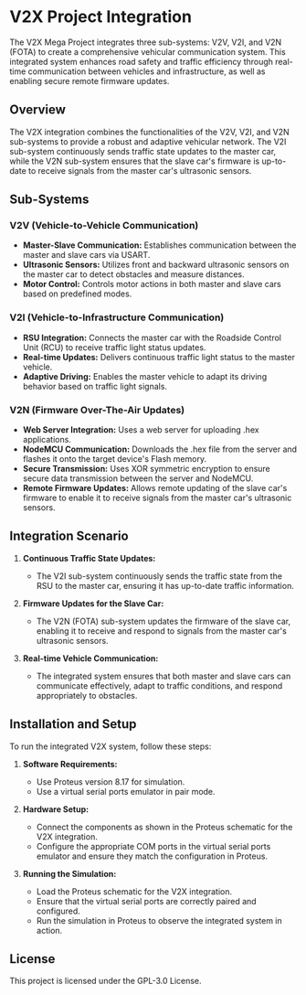 
# V2X Project Integration

The V2X Mega Project integrates three sub-systems: V2V, V2I, and V2N (FOTA) to create a comprehensive vehicular communication system. This integrated system enhances road safety and traffic efficiency through real-time communication between vehicles and infrastructure, as well as enabling secure remote firmware updates.

## Overview

The V2X integration combines the functionalities of the V2V, V2I, and V2N sub-systems to provide a robust and adaptive vehicular network. The V2I sub-system continuously sends traffic state updates to the master car, while the V2N sub-system ensures that the slave car's firmware is up-to-date to receive signals from the master car's ultrasonic sensors.

## Sub-Systems

### V2V (Vehicle-to-Vehicle Communication)
- **Master-Slave Communication:** Establishes communication between the master and slave cars via USART.
- **Ultrasonic Sensors:** Utilizes front and backward ultrasonic sensors on the master car to detect obstacles and measure distances.
- **Motor Control:** Controls motor actions in both master and slave cars based on predefined modes.

### V2I (Vehicle-to-Infrastructure Communication)
- **RSU Integration:** Connects the master car with the Roadside Control Unit (RCU) to receive traffic light status updates.
- **Real-time Updates:** Delivers continuous traffic light status to the master vehicle.
- **Adaptive Driving:** Enables the master vehicle to adapt its driving behavior based on traffic light signals.

### V2N (Firmware Over-The-Air Updates)
- **Web Server Integration:** Uses a web server for uploading .hex applications.
- **NodeMCU Communication:** Downloads the .hex file from the server and flashes it onto the target device's Flash memory.
- **Secure Transmission:** Uses XOR symmetric encryption to ensure secure data transmission between the server and NodeMCU.
- **Remote Firmware Updates:** Allows remote updating of the slave car's firmware to enable it to receive signals from the master car's ultrasonic sensors.

## Integration Scenario

1. **Continuous Traffic State Updates:**
   - The V2I sub-system continuously sends the traffic state from the RSU to the master car, ensuring it has up-to-date traffic information.

2. **Firmware Updates for the Slave Car:**
   - The V2N (FOTA) sub-system updates the firmware of the slave car, enabling it to receive and respond to signals from the master car's ultrasonic sensors.

3. **Real-time Vehicle Communication:**
   - The integrated system ensures that both master and slave cars can communicate effectively, adapt to traffic conditions, and respond appropriately to obstacles.

## Installation and Setup

To run the integrated V2X system, follow these steps:

1. **Software Requirements:**
   - Use Proteus version 8.17 for simulation.
   - Use a virtual serial ports emulator in pair mode.

2. **Hardware Setup:**
   - Connect the components as shown in the Proteus schematic for the V2X integration.
   - Configure the appropriate COM ports in the virtual serial ports emulator and ensure they match the configuration in Proteus.

3. **Running the Simulation:**
   - Load the Proteus schematic for the V2X integration.
   - Ensure that the virtual serial ports are correctly paired and configured.
   - Run the simulation in Proteus to observe the integrated system in action.

## License
This project is licensed under the GPL-3.0 License.
